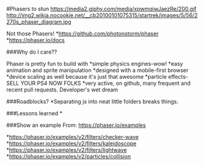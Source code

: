 #Phasers to stun
https://media2.giphy.com/media/xpwmqiwJaezRe/200.gif
http://img2.wikia.nocookie.net/__cb20100101075315/startrek/images/5/56/2270s_phaser_diagram.jpg


Not those Phasers!
*https://github.com/photonstorm/phaser
*https://phaser.io/docs


###Why do I care??

Phaser is pretty fun to build with
*simple physics engines-wow!
*easy animation and sprite manipulation
*designed with a mobile-first browser
*device scaling as well because it's just that awesome
*particle effects-SELL YOUR PS4 NOW FOLKS
*very active, on github, many frequent and recent pull requests. Developer's wet dream

###Roadblocks?
*Separating js into neat little folders breaks things.


###Lessons learned
*


###Show an example
From: https://phaser.io/examples

*https://phaser.io/examples/v2/filters/checker-wave
*https://phaser.io/examples/v2/filters/kaleidoscope
*https://phaser.io/examples/v2/filters/lightwave
*https://phaser.io/examples/v2/particles/collision
